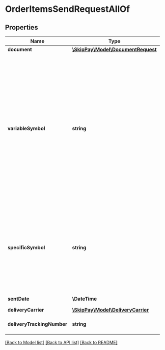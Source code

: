 # OrderItemsSendRequestAllOf

## Properties

Name | Type | Description | Notes
------------ | ------------- | ------------- | -------------
**document** | [**\SkipPay\Model\DocumentRequest**](DocumentRequest.md) |  | [optional]
**variableSymbol** | **string** | Required if was not specified earlier in &#39;&#39;Create application&#39;&#39; or &#39;&#39;Change application order&#39;&#39; operations. Symbol used for making the payment to your account. This string must contain only numbers, maximum length is 10 characters (digits). | [optional]
**specificSymbol** | **string** | Symbol used for making the payment to your account. This string must contain only numbers, maximum length is 10 characters (digits). | [optional]
**sentDate** | **\DateTime** | Shipping date | [optional]
**deliveryCarrier** | [**\SkipPay\Model\DeliveryCarrier**](DeliveryCarrier.md) |  | [optional]
**deliveryTrackingNumber** | **string** | Delivery tracking number | [optional]

[[Back to Model list]](../../README.md#models) [[Back to API list]](../../README.md#endpoints) [[Back to README]](../../README.md)
